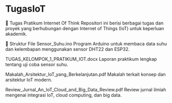 # TugasIoT
📡 Tugas Pratikum Internet Of Think
Repositori ini berisi berbagai tugas dan proyek yang berhubungan dengan Internet of Things (IoT) untuk keperluan akademik.

📁 Struktur File
Sensor_Suhu.ino
Program Arduino untuk membaca data suhu dan kelembapan menggunakan sensor DHT22 dan ESP32.

TUGAS_KELOMPOK_1_PRATIKUM_IOT.docx
Laporan praktikum lengkap tentang uji coba sensor suhu.

Makalah_Arsitektur_IoT_yang_Berkelanjutan.pdf
Makalah terkait konsep dan arsitektur IoT modern.

Review_Jurnal_An_IoT_Cloud_and_Big_Data_Review.pdf
Review jurnal ilmiah mengenai integrasi IoT, cloud computing, dan big data.
